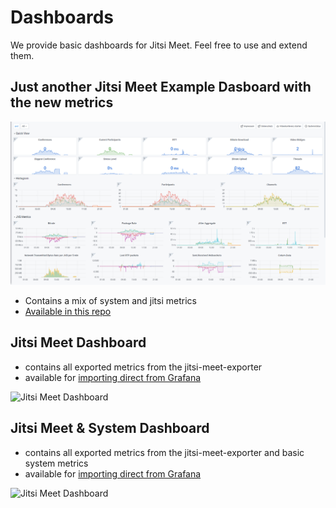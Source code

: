 # Dashboards

We provide basic dashboards for Jitsi Meet. Feel free to use and extend them.

## Just another Jitsi Meet Example Dasboard with the new metrics

![Jitsi Meet Dashboard](jitsi-meet-dashboard-example.png)

* Contains a mix of system and jitsi metrics
* [Available in this repo](https://github.com/de-johannes/prometheus-jitsi-meet-exporter/blob/master/dashboards/jitsi-meet-dashboard-example.json)

## Jitsi Meet Dashboard

* contains all exported metrics from the jitsi-meet-exporter
* available for [importing direct from Grafana](https://grafana.com/grafana/dashboards/12098)

![Jitsi Meet Dashboard](jitsi-meet.png)

## Jitsi Meet & System Dashboard

* contains all exported metrics from the jitsi-meet-exporter and basic system metrics
* available for [importing direct from Grafana](https://grafana.com/grafana/dashboards/12282)

![Jitsi Meet Dashboard](jitsi-meet-system.png)


